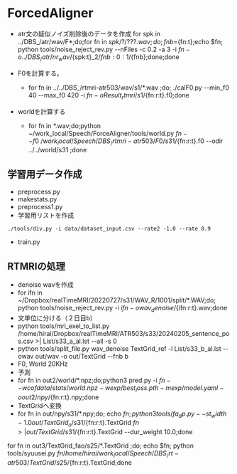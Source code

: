 # ForcedAligner


- atr文の疑似ノイズ削除後のデータを作成
for spk in ../DBS_/atr/wav/F*;do;for fn in $spk/?/???.wav; do;fnb=${fn:t};echo $fn; python tools/noise_reject_rev.py --nFiles -c 0.2 -a 3 -i $fn -o ../DBS_/atr/nr_wav/${spk:t}_2/${fnb:0:1}/${fnb};done;done

- F0を計算する。
  - for fn in ../../DBS_/rtmri-atr503/wav/s1/*.wav ;do; ./calF0.py --min_f0 40 --max_f0 420 -i $fn -o Result_rtmri/s1/${fn:r:t}.f0;done
- worldを計算する
  - for fn in *.wav;do;python ~/work_local/Speech/ForceAligner/tools/world.py $fn --f0 ~/work_local/Speech/DBS_/rtmri-atr503/F0/s31/${fn:r:t}.f0 --odir ../../world/s31 ;done

## 学習用データ作成
- preprocess.py
- makestats.py
- preprocess1.py
- 学習用リストを作成
```commandline
./tools/div.py -i data/dataset_input.csv --rate2 -1.0 --rate 0.9
```
- train.py

## RTMRIの処理
- denoise wavを作成
- for ifn in ~/Dropbox/realTimeMRI/20220727/s31/WAV_R/1001/split/*.WAV;do;  python tools/noise_reject_rev.py -i $ifn -o wav_denoise/${ifn:r:t}.wav;done
- 文単位に分ける（２日目b）
- python tools/mri_exel_to_list.py /home/hirai/Dropbox/realTimeMRI/ATR503/s33/20240205_sentence_pos.csv >| List/s33_a_al.lst --all -s 0
- python tools/split_file.py wav_denoise TextGrid_ref -l List/s33_b_al.lst --owav out/wav -o out/TextGrid --fnb b
- F0, World 20KHz 
- 予測
- for fn in out2/world/*.npz;do;python3 pred.py -i $fn --wcof data/stats/world.npz -w exp/best_loss.pth -m exp/model.yaml -o out2/npy/${fn:r:t}.npy;done
- TextGridへ変換
- for fn in out/npy/s31/*.npy;do; echo $fn; python3 tools/fa_dp.py --st_width -1.0 out/TextGrid_o/s31/${fn:r:t}.TextGrid $fn >| out/TextGrid/s31/${fn:r:t}.TextGrid --dur_weight 10.0;done

for fn in out3/TextGrid_fao/s25/*.TextGrid ;do; echo $fn; python tools/syuusei.py $fn /home/hirai/work_local/Speech/DBS_/rt-atr503/TextGrid/s25/${fn:r:t}.TextGrid;done
